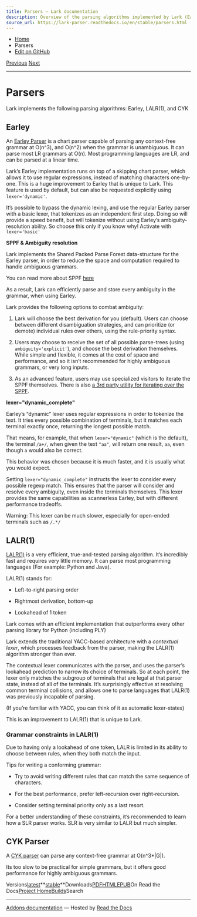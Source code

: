 ```yaml
---
title: Parsers — Lark documentation
description: Overview of the parsing algorithms implemented by Lark (Earley, LALR(1), CYK), their options, and trade-offs.
source_url: https://lark-parser.readthedocs.io/en/stable/parsers.html
---
```


- [Home](https://lark-parser.readthedocs.io/en/stable/index.html)
- Parsers
- [Edit on GitHub](https://github.com/lark-parser/lark/blob/acfe33d943a1310f3ca26145eb2896bc5c4955c9/docs/parsers.md)

[Previous](https://lark-parser.readthedocs.io/en/stable/features.html "Features") [Next](https://lark-parser.readthedocs.io/en/stable/json_tutorial.html "JSON parser - Tutorial")

---

# Parsers

Lark implements the following parsing algorithms: Earley, LALR(1), and CYK

## Earley

An [Earley Parser](https://www.wikiwand.com/en/Earley_parser) is a chart parser capable of parsing any context-free grammar at O(n^3), and O(n^2) when the grammar is unambiguous. It can parse most LR grammars at O(n). Most programming languages are LR, and can be parsed at a linear time.

Lark’s Earley implementation runs on top of a skipping chart parser, which allows it to use regular expressions, instead of matching characters one-by-one. This is a huge improvement to Earley that is unique to Lark. This feature is used by default, but can also be requested explicitly using `lexer='dynamic'`.

It’s possible to bypass the dynamic lexing, and use the regular Earley parser with a basic lexer, that tokenizes as an independent first step. Doing so will provide a speed benefit, but will tokenize without using Earley’s ambiguity-resolution ability. So choose this only if you know why! Activate with `lexer='basic'`

**SPPF & Ambiguity resolution**

Lark implements the Shared Packed Parse Forest data-structure for the Earley parser, in order to reduce the space and computation required to handle ambiguous grammars.

You can read more about SPPF [here](https://web.archive.org/web/20191229100607/www.bramvandersanden.com/post/2014/06/shared-packed-parse-forest)

As a result, Lark can efficiently parse and store every ambiguity in the grammar, when using Earley.

Lark provides the following options to combat ambiguity:

1. Lark will choose the best derivation for you (default). Users can choose between different disambiguation strategies, and can prioritize (or demote) individual rules over others, using the rule-priority syntax.

2. Users may choose to receive the set of all possible parse-trees (using `ambiguity='explicit'`), and choose the best derivation themselves. While simple and flexible, it comes at the cost of space and performance, and so it isn’t recommended for highly ambiguous grammars, or very long inputs.

3. As an advanced feature, users may use specialized visitors to iterate the SPPF themselves. There is also [a 3rd party utility for iterating over the SPPF](https://github.com/chanicpanic/lark-ambig-tools).


**lexer="dynamic_complete"**

Earley’s “dynamic” lexer uses regular expressions in order to tokenize the text. It tries every possible combination of terminals, but it matches each terminal exactly once, returning the longest possible match.

That means, for example, that when `lexer="dynamic"` (which is the default), the terminal `/a+/`, when given the text `"aa"`, will return one result, `aa`, even though `a` would also be correct.

This behavior was chosen because it is much faster, and it is usually what you would expect.

Setting `lexer="dynamic_complete"` instructs the lexer to consider every possible regexp match. This ensures that the parser will consider and resolve every ambiguity, even inside the terminals themselves. This lexer provides the same capabilities as scannerless Earley, but with different performance tradeoffs.

Warning: This lexer can be much slower, especially for open-ended terminals such as `/.*/`

## LALR(1)

[LALR(1)](https://www.wikiwand.com/en/LALR_parser) is a very efficient, true-and-tested parsing algorithm. It’s incredibly fast and requires very little memory. It can parse most programming languages (For example: Python and Java).

LALR(1) stands for:

- Left-to-right parsing order

- Rightmost derivation, bottom-up

- Lookahead of 1 token


Lark comes with an efficient implementation that outperforms every other parsing library for Python (including PLY)

Lark extends the traditional YACC-based architecture with a _contextual lexer_, which processes feedback from the parser, making the LALR(1) algorithm stronger than ever.

The contextual lexer communicates with the parser, and uses the parser’s lookahead prediction to narrow its choice of terminals. So at each point, the lexer only matches the subgroup of terminals that are legal at that parser state, instead of all of the terminals. It’s surprisingly effective at resolving common terminal collisions, and allows one to parse languages that LALR(1) was previously incapable of parsing.

(If you’re familiar with YACC, you can think of it as automatic lexer-states)

This is an improvement to LALR(1) that is unique to Lark.

### Grammar constraints in LALR(1)

Due to having only a lookahead of one token, LALR is limited in its ability to choose between rules, when they both match the input.

Tips for writing a conforming grammar:

- Try to avoid writing different rules that can match the same sequence of characters.

- For the best performance, prefer left-recursion over right-recursion.

- Consider setting terminal priority only as a last resort.


For a better understanding of these constraints, it’s recommended to learn how a SLR parser works. SLR is very similar to LALR but much simpler.

## CYK Parser

A [CYK parser](https://www.wikiwand.com/en/CYK_algorithm) can parse any context-free grammar at O(n^3*|G|).

Its too slow to be practical for simple grammars, but it offers good performance for highly ambiguous grammars.


Versions[latest](https://lark-parser.readthedocs.io/en/latest/parsers.html)**[stable](https://lark-parser.readthedocs.io/en/stable/parsers.html)**Downloads[PDF](https://lark-parser.readthedocs.io/_/downloads/en/stable/pdf/)[HTML](https://lark-parser.readthedocs.io/_/downloads/en/stable/htmlzip/)[EPUB](https://lark-parser.readthedocs.io/_/downloads/en/stable/epub/)On Read the Docs[Project Home](https://app.readthedocs.org/projects/lark-parser/?utm_source=lark-parser&utm_content=flyout)[Builds](https://app.readthedocs.org/projects/lark-parser/builds/?utm_source=lark-parser&utm_content=flyout)Search

---

[Addons documentation](https://docs.readthedocs.io/page/addons.html?utm_source=lark-parser&utm_content=flyout) ― Hosted by
[Read the Docs](https://about.readthedocs.com/?utm_source=lark-parser&utm_content=flyout)
